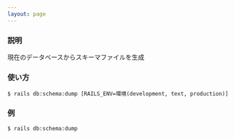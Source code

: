 ```yaml
---
layout: page
---
```


### 説明

現在のデータベースからスキーマファイルを生成

### 使い方

    $ rails db:schema:dump [RAILS_ENV=環境(development, text, production)]

### 例

    $ rails db:schema:dump
